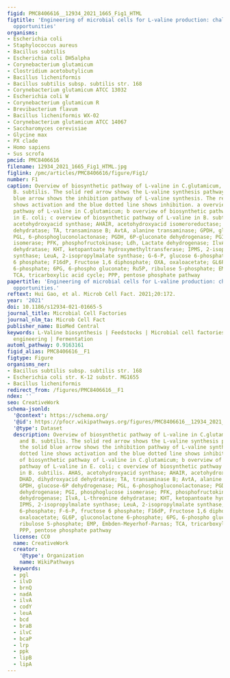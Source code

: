 ```yaml
---
figid: PMC8406616__12934_2021_1665_Fig1_HTML
figtitle: 'Engineering of microbial cells for L-valine production: challenges and
  opportunities'
organisms:
- Escherichia coli
- Staphylococcus aureus
- Bacillus subtilis
- Escherichia coli DH5alpha
- Corynebacterium glutamicum
- Clostridium acetobutylicum
- Bacillus licheniformis
- Bacillus subtilis subsp. subtilis str. 168
- Corynebacterium glutamicum ATCC 13032
- Escherichia coli W
- Corynebacterium glutamicum R
- Brevibacterium flavum
- Bacillus licheniformis WX-02
- Corynebacterium glutamicum ATCC 14067
- Saccharomyces cerevisiae
- Glycine max
- PX clade
- Homo sapiens
- Sus scrofa
pmcid: PMC8406616
filename: 12934_2021_1665_Fig1_HTML.jpg
figlink: /pmc/articles/PMC8406616/figure/Fig1/
number: F1
caption: Overview of biosynthetic pathway of L-valine in C.glutamicum, E. coli and
  B. subtilis. The solid red arrow shows the L-valine synthesis pathway and the solid
  blue arrow shows the inhibition pathway of L-valine synthesis. The red dotted line
  shows activation and the blue dotted line shows inhibition. a overview of biosynthetic
  pathway of L-valine in C.glutamicum; b overview of biosynthetic pathway of L-valine
  in E. coli; c overview of biosynthetic pathway of L-valine in B. subtilis. AHAS,
  acetohydroxyacid synthase; AHAIR, acetohydroxyacid isomeroreductase; DHAD, dihydroxyacid
  dehydratase; TA, transaminase B; AvtA, alanine transaminase; GPDH, glucose-6P dehydrogenase;
  PGL, 6-phosphogluconolactonase; PGDH, 6P-gluconate dehydrogenase; PGI, phosphoglucose
  isomerase; PFK, phosphofructokinase; Ldh, Lactate dehydrogenase; IlvA, L-threonine
  dehydratase; KHT, ketopantoate hydroxymethyltransferase; IPMS, 2-isopropylmalate
  synthase; LeuA, 2-isopropylmalate synthase; G-6-P, glucose 6-phosphate; F-6-P, fructose
  6 phosphate; F16dP, Fructose 1,6 diphosphate; OXA, oxaloacetate; GL6P, gluconolactone
  6-phosphate; 6PG, 6-phospho gluconate; Ru5P, ribulose 5-phosphate; EMP, Embden-Meyerhof-Parnas;
  TCA, tricarboxylic acid cycle; PPP, pentose phosphate pathway
papertitle: 'Engineering of microbial cells for L-valine production: challenges and
  opportunities.'
reftext: Hui Gao, et al. Microb Cell Fact. 2021;20:172.
year: '2021'
doi: 10.1186/s12934-021-01665-5
journal_title: Microbial Cell Factories
journal_nlm_ta: Microb Cell Fact
publisher_name: BioMed Central
keywords: L-Valine biosynthesis | Feedstocks | Microbial cell factories | Metabolic
  engineering | Fermentation
automl_pathway: 0.9163161
figid_alias: PMC8406616__F1
figtype: Figure
organisms_ner:
- Bacillus subtilis subsp. subtilis str. 168
- Escherichia coli str. K-12 substr. MG1655
- Bacillus licheniformis
redirect_from: /figures/PMC8406616__F1
ndex: ''
seo: CreativeWork
schema-jsonld:
  '@context': https://schema.org/
  '@id': https://pfocr.wikipathways.org/figures/PMC8406616__12934_2021_1665_Fig1_HTML.html
  '@type': Dataset
  description: Overview of biosynthetic pathway of L-valine in C.glutamicum, E. coli
    and B. subtilis. The solid red arrow shows the L-valine synthesis pathway and
    the solid blue arrow shows the inhibition pathway of L-valine synthesis. The red
    dotted line shows activation and the blue dotted line shows inhibition. a overview
    of biosynthetic pathway of L-valine in C.glutamicum; b overview of biosynthetic
    pathway of L-valine in E. coli; c overview of biosynthetic pathway of L-valine
    in B. subtilis. AHAS, acetohydroxyacid synthase; AHAIR, acetohydroxyacid isomeroreductase;
    DHAD, dihydroxyacid dehydratase; TA, transaminase B; AvtA, alanine transaminase;
    GPDH, glucose-6P dehydrogenase; PGL, 6-phosphogluconolactonase; PGDH, 6P-gluconate
    dehydrogenase; PGI, phosphoglucose isomerase; PFK, phosphofructokinase; Ldh, Lactate
    dehydrogenase; IlvA, L-threonine dehydratase; KHT, ketopantoate hydroxymethyltransferase;
    IPMS, 2-isopropylmalate synthase; LeuA, 2-isopropylmalate synthase; G-6-P, glucose
    6-phosphate; F-6-P, fructose 6 phosphate; F16dP, Fructose 1,6 diphosphate; OXA,
    oxaloacetate; GL6P, gluconolactone 6-phosphate; 6PG, 6-phospho gluconate; Ru5P,
    ribulose 5-phosphate; EMP, Embden-Meyerhof-Parnas; TCA, tricarboxylic acid cycle;
    PPP, pentose phosphate pathway
  license: CC0
  name: CreativeWork
  creator:
    '@type': Organization
    name: WikiPathways
  keywords:
  - pgl
  - ilvD
  - brnQ
  - nadA
  - ilvA
  - codY
  - leuA
  - bcd
  - braB
  - ilvC
  - bcaP
  - lrp
  - ppk
  - lipB
  - lipA
---
```

